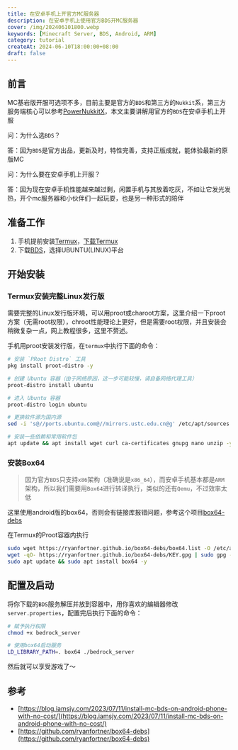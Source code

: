 ```yaml
---
title: 在安卓手机上开官方MC服务器
description: 在安卓手机上使用官方BDS开MC服务器
cover: /img/202406101800.webp
keywords: [Minecraft Server, BDS, Android, ARM]
category: tutorial
createAt: 2024-06-10T18:00:00+08:00
draft: false
---
```


## 前言

MC基岩版开服可选项不多，目前主要是官方的`BDS`和第三方的`Nukkit`系，第三方服务端核心可以参考[PowerNukkitX](https://github.com/PowerNukkitX/PowerNukkitX)，本文主要讲解用官方的`BDS`在安卓手机上开服

问：为什么选`BDS`？

答：因为`BDS`是官方出品，更新及时，特性完善，支持正版成就，能体验最新的原版MC

问：为什么要在安卓手机上开服？

答：因为现在安卓手机性能越来越过剩，闲置手机与其放着吃灰，不如让它发光发热，开个mc服务器和小伙伴们一起玩耍，也是另一种形式的陪伴

## 准备工作

1. 手机提前安装[Termux](https://termux.dev/)，[下载Termux](https://f-droid.org/en/packages/com.termux/)
2. 下载[BDS](https://www.minecraft.net/zh-hans/download/server/bedrock)，选择UBUNTU(LINUX)平台

## 开始安装

### Termux安装完整Linux发行版

需要完整的Linux发行版环境，可以用proot或charoot方案，这里介绍一下proot方案（无需root权限），chroot性能理论上更好，但是需要root权限，并且安装会稍微复杂一点，网上教程很多，这里不赘述。

手机用proot安装发行版，在`termux`中执行下面的命令：

```sh
# 安装 `PRoot Distro` 工具
pkg install proot-distro -y

# 创建 Ubuntu 容器（由于网络原因，这一步可能较慢，请自备网络代理工具）
proot-distro install ubuntu

# 进入 Ubuntu 容器
proot-distro login ubuntu

# 更换软件源为国内源
sed -i 's@//ports.ubuntu.com@//mirrors.ustc.edu.cn@g' /etc/apt/sources.list

# 安装一些依赖和常用软件包
apt update && apt install wget curl ca-certificates gnupg nano unzip -y
```

### 安装Box64

> 因为官方`BDS`只支持`x86`架构（准确说是`x86_64`），而安卓手机基本都是`ARM`架构，所以我们需要用`Box64`进行转译执行，类似的还有`Qemu`，不过效率太低

这里使用android版的box64，否则会有链接库报错问题，参考这个项目[box64-debs](https://github.com/ryanfortner/box64-debs)

在Termux的Proot容器内执行

```sh
sudo wget https://ryanfortner.github.io/box64-debs/box64.list -O /etc/apt/sources.list.d/box64.list
wget -qO- https://ryanfortner.github.io/box64-debs/KEY.gpg | sudo gpg --dearmor -o /etc/apt/trusted.gpg.d/box64-debs-archive-keyring.gpg
sudo apt update && sudo apt install box64 -y
```

## 配置及启动

将你下载的`BDS`服务解压并放到容器中，用你喜欢的编辑器修改`server.properties`，配置完后执行下面的命令：

```sh
# 赋予执行权限
chmod +x bedrock_server

# 使用box64启动服务
LD_LIBRARY_PATH=. box64 ./bedrock_server
```

然后就可以享受游戏了～

## 参考

- [https://blog.iamsjy.com/2023/07/11/install-mc-bds-on-android-phone-with-no-cost/](https://blog.iamsjy.com/2023/07/11/install-mc-bds-on-android-phone-with-no-cost/)
- [https://github.com/ryanfortner/box64-debs](https://github.com/ryanfortner/box64-debs)

